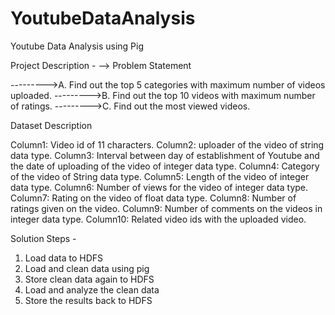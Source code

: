 # YoutubeDataAnalysis
Youtube Data Analysis using Pig

Project Description - 
--> Problem Statement 

--------->A. Find out the top 5 categories with maximum number of videos uploaded. 
--------->B. Find out the top 10 videos with maximum number of ratings. 
--------->C. Find out the most viewed videos. 


Dataset Description 

Column1: Video id of 11 characters. 
Column2: uploader of the video of string data type. 
Column3: Interval between day of establishment of Youtube and the date of uploading of the video of integer data type. 
Column4: Category of the video of String data type. 
Column5: Length of the video of integer data type. 
Column6: Number of views for the video of integer data type. 
Column7: Rating on the video of float data type. 
Column8: Number of ratings given on the video. 
Column9: Number of comments on the videos in integer data type. 
Column10: Related video ids with the uploaded video.


Solution Steps - 
1. Load data to HDFS
2. Load and clean data using pig
3. Store clean data again to HDFS
4. Load and analyze the clean data
5. Store the results back to HDFS

